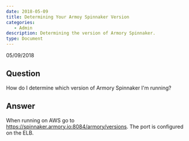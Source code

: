 ```yaml
---
date: 2018-05-09
title: Determining Your Armoy Spinnaker Version 
categories:
   - Admin
description: Determining the version of Armory Spinnaker. 
type: Document
---
```

05/09/2018


## Question

How do I determine which version of Armory Spinnaker I'm running? 

## Answer

When running on AWS go to https://spinnaker.armory.io:8084/armory/versions. The port is configured on the ELB.




